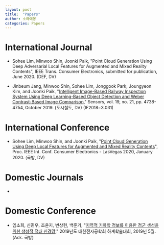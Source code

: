 ```yaml
---
layout: post
title:  "Papers"
author: 소라에몽
categories: Papers
---
```



# International Journal

- Sohee Lim, Minwoo Shin, Joonki Paik, "Point Cloud Generation Using Deep Adversarial Local Features for Augmented and Mixed Reality Contents", IEEE Trans. Consumer Electronics, submitted for publication, June 2020. (DEF, DV)

- Jinbeum Jang, Minwoo Shin, Sohee Lim, Jonggook Park, Joungyeon Kim, and Joonki Paik, "[Intelligent Image-Based Railway Inspection System Using Deep Learning-Based Object Detection and Weber Contrast-Based Image Comparison](https://www.mdpi.com/1424-8220/19/21/4738)," Sensors, vol. 19, no. 21, pp. 4738-4754, October 2019. (도시철도, DV) (IF2018=3.031)



# International Conference

- Sohee Lim, Minwoo Shin, and Joonki Paik, "[Point Cloud Generation Using Deep Local Features for Augmented and Mixed Reality Contents](https://ieeexplore.ieee.org/document/9043081)", Proc. IEEE Int. Conf. Consumer Electronics - LasVegas 2020, January 2020. (국방, DV)



# Domestic Journals

- 


# Domestic Conference

- 임소희, 신민우, 조윤지, 변상현, 백준기, "[지역적 기하학 정보를 이용한 점군 생성을 위한 생성적 적대 신경망](https://dbpia.co.kr/pdf/pdfView.do?nodeId=NODE08761972&mark=0&useDate=&bookmarkCnt=0&ipRange=N&accessgl=Y&language=ko_KR)," 2019년도 대한전자공학회 하계학술대회, 2019년 5월. (Ack. 국방)
